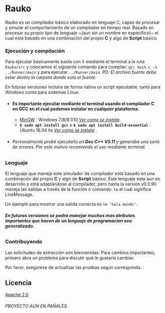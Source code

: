 # Rauko

Rauko es un compilador básico elaborado en lenguaje C, capas de procesar y simular el comportamiento de un compilador en tiempo real.
Basado en procesar su propio tipo de lenguaje ~(aun sin un nombre en específico)~ el cual está basado en una combinación del propio **C** y algo de **Script** básico.

### Ejecución y compilación
Para ejecutar básicamente basta con ir mediante el terminal a la ruta `Rauko/src` y colocamos el siguiente comando para compilar:
`gcc main.c -o ../Runner/main` y para ejecutar `../Runner/main`. _PD: El archivo fuente debe estar dentro la carpeta donde esta el fuente._

En futuras versiones incluira de forma nativa un script ejecutable, tanto para _Windows_ como para sistemas _Linux_.
- #### Es importante ejecutar mediante el terminal usando el compilador C en GCC en el cual podemos instalar en cualquier plataforma.
  - [MinGW](http://www.mingw.org/) : Windows 7/8/8.1/10  [_Ver como se instala_](https://www.technodyan.com/instalar-gcc-windows/)  .
  - **`$ sudo apt install gcc`** o **`$ sudo apt install build-essential`** :  Ubuntu 18.04 lts  [_Ver como se instala_](https://linuxconfig.org/how-to-install-gcc-the-c-compiler-on-ubuntu-18-04-bionic-beaver-linux)  .
- ###### Personalmente probé ejecutarlo en **_Dev C++ V5.11_** y generaba una serie de errores. Por este motivo recomiendo el uso mediante terminal.

### Lenguaje
El lenguaje que maneja este simulador de compilador está basado en una combinación del propio **C** y algo de **Script** básico. Este lenguaje esta aun en desarrollo y está adaptándose al compilador, pero hasta la versión v0.0.90 maneja las salidas a través de la función o comando: `lm` el cual significa LineMessage.

Un ejemplo para mostrar una salida correcta es
```lm ‘hola mundo’. ```
###### **En futuras versiones se podra manejar muchos mas atributos importantes que hacen de un lenguaje de programacion sea generalizado.**

### Contribuyendo
Las solicitudes de extracción son bienvenidas. Para cambios importantes, primero abra un problema para discutir qué le gustaría cambiar.

Por favor, asegúrese de actualizar las pruebas según corresponda.

## Licencia
[Apache 2.0](https://choosealicense.com/licenses/apache-2.0/)



###### PROYECTO AUN EN PAÑALES.

